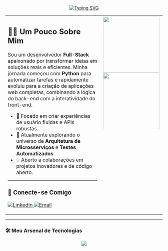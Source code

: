 <div align="center">
  <a href="https://git.io/typing-svg"><img src="https://readme-typing-svg.herokuapp.com?font=Fira+Code&size=30&pause=1000&color=58A6FF&center=true&vCenter=true&width=435&lines=Ol%C3%A1!+Eu+sou+o+Selso+Pacheco;Desenvolvedor+Full-Stack" alt="Typing SVG" /></a>
</div>

<table>
  <tr>
    <td valign="top" width="60%">
      <h2>👨‍💻 Um Pouco Sobre Mim</h2>
      <p align="left">
        Sou um desenvolvedor <strong>Full-Stack</strong> apaixonado por transformar ideias em soluções reais e eficientes. Minha jornada começou com <strong>Python</strong> para automatizar tarefas e rapidamente evoluiu para a criação de aplicações web completas, combinando a lógica do back-end com a interatividade do front-end.
      </p>
      <ul>
        <li>🚀 Focado em criar experiências de usuário fluidas e APIs robustas.</li>
        <li>🌱 Atualmente explorando o universo de <strong>Arquitetura de Microsserviços</strong> e <strong>Testes Automatizados</strong>.</li>
        <li>💡 Aberto a colaborações em projetos inovadores e de código aberto.</li>
      </ul>
      <hr>
      <h3>🤝 Conecte-se Comigo</h3>
      <p align="left">
        <a href="https://www.linkedin.com/in/pachecoselso/" target="_blank">
          <img src="https://img.shields.io/badge/LinkedIn-0077B5?style=for-the-badge&logo=linkedin&logoColor=white" alt="LinkedIn">
        </a>
        <a href="mailto:selsoopacheco@hotmail.com" target="_blank">
          <img src="https://img.shields.io/badge/Email-D14836?style=for-the-badge&logo=gmail&logoColor=white" alt="Email">
        </a>
      </p>
    </td>
    <td valign="top" width="40%">
      <div align="center">
        <a href="https://github.com/devselso">
          <img height="180em" src="https://github-readme-stats.vercel.app/api?username=devselso&show_icons=true&theme=dracula&include_all_commits=true&count_private=true"/>
          <img height="180em" src="https://github-readme-stats.vercel.app/api/top-langs/?username=devselso&layout=compact&langs_count=7&theme=dracula"/>
        </a>
      </div>
    </td>
  </tr>
</table>

---

### 🛠️ Meu Arsenal de Tecnologias

<p align="center">
  <a href="https://skillicons.dev">
    <img src="https://skillicons.dev/icons?i=python,cs,js,ts,html,css,react,nodejs,dotnet,postgresql,git,docker&perline=6" />
  </a>
</p>
